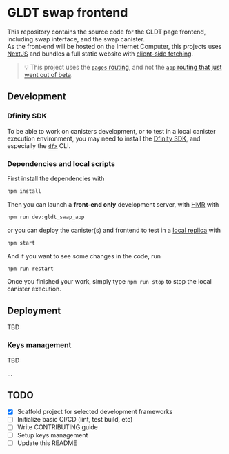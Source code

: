 # GLDT swap frontend

This repository contains the source code for the GLDT page frontend, including swap interface, and the swap canister.  
As the front-end will be hosted on the Internet Computer, this projects uses [NextJS](https://nextjs.org/docs) and bundles a full static website with [client-side fetching](https://nextjs.org/docs/pages/building-your-application/data-fetching/client-side).

> :bulb: This project uses the [`pages` routing](https://nextjs.org/docs/getting-started/project-structure#pages-routing-conventions), and not the [`app` routing that just went out of beta](https://nextjs.org/blog/next-13-4#nextjs-app-router).

## Development

### Dfinity SDK

To be able to work on canisters development, or to test in a local canister execution environment, you may need to install the [Dfinity SDK](https://github.com/dfinity/sdk), and especially the [`dfx`](https://internetcomputer.org/docs/current/references/cli-reference/) CLI.

### Dependencies and local scripts

First install the dependencies with

```sh
npm install
```

Then you can launch a **front-end only** development server, with [HMR](https://webpack.js.org/concepts/hot-module-replacement/) with

```sh
npm run dev:gldt_swap_app
```

or you can deploy the canister(s) and frontend to test in a [local replica](https://internetcomputer.org/docs/current/references/cli-reference/dfx-start#local-server-configuration) with

```sh
npm start
```

And if you want to see some changes in the code, run

```sh
npm run restart
```

Once you finished your work, simply type `npm run stop` to stop the local canister execution.

## Deployment

TBD

### Keys management

TBD

...

## TODO

- [x] Scaffold project for selected development frameworks
- [ ] Initialize basic CI/CD (lint, test build, etc)
- [ ] Write CONTRIBUTING guide
- [ ] Setup keys management
- [ ] Update this README
